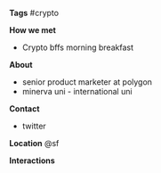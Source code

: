 **Tags**
#crypto 

**How we met**
- Crypto bffs morning breakfast

**About**
- senior product marketer at polygon
- minerva uni - international uni

**Contact**
- twitter

**Location**
@sf

**Interactions**